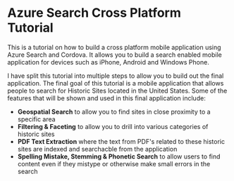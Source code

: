 # Azure Search Cross Platform Tutorial

This is a tutorial on how to build a cross platform mobile application using Azure Search and Cordova.  It allows you to build a search enabled mobile application for devices such as iPhone, Android and Windows Phone.

I have split this tutorial into multiple steps to allow you to build out the final application.  The final goal of this tutorial is a mobile application that allows people to search for Historic Sites located in the United States.  Some of the features that will be shown and used in this final application include:

* **Geospatial Search** to allow you to find sites in close proximity to a specific area
* **Filtering & Faceting** to allow you to drill into various categories of historic sites
* **PDF Text Extraction** where the text from PDF's related to these historic sites are indexed and searchacble from the application
* **Spelling Mistake, Stemming & Phonetic Search** to allow users to find content even if they mistype or otherwise make small errors in the search 


